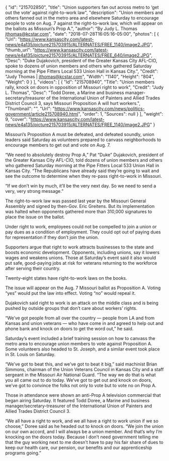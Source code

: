 {
  "id": "215702850",
  "title": "Union supporters fan out across metro to ‘get out the vote’ against right-to-work law",
  "description": "Union members and others fanned out in the metro area and elsewhere Saturday to encourage people to vote on Aug. 7 against the right-to-work law, which will appear on the ballots as Missouri’s Prop A.",
  "author": "By Judy L. Thomas jthomas@kcstar.com",
  "date": "2018-07-28T16:05:16-05:00",
  "photos": [
    {
      "Url": "https://www.kansascity.com/latest-news/e4a135/picture215703915/ALTERNATES/FREE_1140/image2.JPG",
      "thumb_url": "https://www.kansascity.com/latest-news/e4a135/picture215703915/ALTERNATES/FREE_640/image2.JPG",
      "Desc": "Duke Dujakovich, president of the Greater Kansas City AFL-CIO, spoke to dozens of union members and others who gathered Saturday morning at the Pipe Fitters Local 533 Union Hall in Kansas City.",
      "Credit": "Judy Thomas | jthomas@kcstar.com",
      "Width": "1140",
      "Height": "804",
      "Weight": 0
    }
  ],
  "videos": [
    {
      "Id": "215708940",
      "Title": "Union members rally, knock on doors in opposition of Missouri right to work",
      "Credit": "Judy L. Thomas",
      "Desc": "Todd Doree, a Marine and business manager-secretary/treasurer of the International Union of Painters and Allied Trades District Council 3, says Missouri Proposition A will hurt workers.",
      "Thumbnail": "",
      "Url": "https://www.kansascity.com/news/politics-government/article215708940.html",
      "order": 1,
      "Sources": null
    }
  ],
  "weight": 9,
  "cover": "https://www.kansascity.com/latest-news/e4a135/picture215703915/ALTERNATES/FREE_1140/image2.JPG"
}

<p class="MsoNormal">Missouri’s Proposition A must be defeated, and defeated soundly, union leaders said Saturday as volunteers prepared to canvass neighborhoods to encourage members to get out and vote on Aug. 7. </p><p class="MsoNormal">“We need to absolutely destroy Prop A,” Pat “Duke” Dujakovich, president of the Greater Kansas City AFL-CIO, told dozens of union members and others who gathered Saturday morning at the Pipe Fitters Local 533 Union Hall in Kansas City. “The Republicans have already said they’re going to wait and see the outcome to determine when they re-pass right-to-work in Missouri.</p><p class="MsoNormal">“If we don’t win by much, it’ll be the very next day. So we need to send a very, very strong message.”</p><p class="MsoNormal">The right-to-work law was passed last year by the Missouri General Assembly and signed by then-Gov. Eric Greitens. But its implementation was halted when opponents gathered more than 310,000 signatures to place the issue on the ballot.</p><p class="MsoNormal">Under right to work, employees could not be compelled to join a union or pay dues as a condition of employment. They could opt out of paying dues for representation if they don’t join the union.</p><p class="MsoNormal">Supporters argue that right to work attracts businesses to the state and boosts economic development. Opponents, including unions, say it lowers wages and weakens unions. Those at Saturday’s event said it also would put safe, good-paying jobs at risk for veterans returning to the workforce after serving their country.</p><p class="MsoNormal">Twenty-eight states have right-to-work laws on the books.</p><p class="MsoNormal">The issue will appear on the Aug. 7 Missouri ballot as Proposition A. Voting “yes” would put the law into effect. Voting “no” would repeal it.</p><p class="MsoNormal">Dujakovich said right to work is an attack on the middle class and is being pushed by outside groups that don’t care about workers’ rights.</p><p class="MsoNormal">“We’ve got people from all over the country — people from LA and from Kansas and union veterans — who have come in and agreed to help out and phone bank and knock on doors to get the word out,” he said.</p><p class="MsoNormal">Saturday’s event included a brief training session on how to canvass the metro area to encourage union members to vote against Proposition A. Some volunteers also headed to St. Joseph, and a similar event took place in St. Louis on Saturday.</p><p class="MsoNormal">“We’ve got to beat this, and we’ve got to beat it big,” said machinist Brian Simmons, chairman of the Union Veterans Council in Kansas City and a staff sergeant in the Missouri Air National Guard. “The way we do that is what you all came out to do today. We’ve got to get out and knock on doors, we’ve got to convince the folks not only to vote but to vote no on Prop A.</p><p class="MsoNormal">Those in attendance were shown an anti-Prop A television commercial that began airing Saturday. It featured Todd Doree, a Marine and business manager/secretary-treasurer of the International Union of Painters and Allied Trades District Council 3.</p><p class="MsoNormal"> “We all have a right to work, and we all have a right to work union if we so choose,” Doree said as he headed out to knock on doors. “We join the union on our own accord, and I will always be a union member. And that’s why I’m knocking on the doors today. Because I don’t need government telling me that the guy working next to me doesn’t have to pay his fair share of dues to keep our health care, our pension, our benefits and our apprenticeship programs going.”</p>

